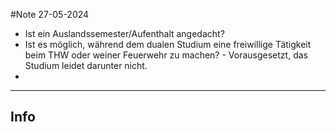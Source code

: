 #Note
27-05-2024

- Ist ein Auslandssemester/Aufenthalt angedacht?
- Ist es möglich, während dem dualen Studium eine freiwillige Tätigkeit beim THW oder weiner Feuerwehr zu machen? - Vorausgesetzt, das Studium leidet darunter nicht.
- 




---
## Info